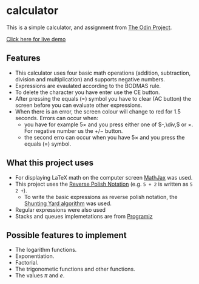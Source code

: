 # calculator

This is a simple calculator, and assignment from [The Odin Project](https://www.theodinproject.com/lessons/foundations-calculator).

[Click here for live demo](https://thabomoloi.github.io/calculator/)

## Features

- This calculator uses four basic math operations (addition, subtraction, division and multiplication) and supports negative numbers.
- Expressions are evaulated according to the BODMAS rule.
- To delete the character you have enter use the CE button.
- After pressing the equals (=) symbol you have to clear (AC button) the screen before you
  can evaluate other expressions.
- When there is an error, the screen colour will change to red for 1.5 seconds.
  Errors can occur when:
  - you have for example $5\times$ and you press either one of $-,\div,\$ or $\times$. For negative number us the $+/-$ button.
  - the second erro can occur when you have $5\times$ and you press the equals (=) symbol.

## What this project uses

- For displaying LaTeX math on the computer screen [MathJax](https://www.mathjax.org/) was used.
- This project uses the [Reverse Polish Notation](https://en.wikipedia.org/wiki/Reverse_Polish_notation) (e.g. `5 + 2` is written as `5 2 +`).
  - To write the basic expressions as reverse polish notation, the [Shunting Yard algorithm](https://en.wikipedia.org/wiki/Shunting_yard_algorithm) was used.
- Regular expressions were also used
- Stacks and queues implemetations are from [Programiz](https://www.programiz.com/)

## Possible features to implement

- The logarithm functions.
- Exponentiation.
- Factorial.
- The trigonometic functions and other functions.
- The values $\pi$ and $e$.
